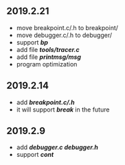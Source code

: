 ## 2019.2.21
- move breakpoint.c/.h to breakpoint/
- move debugger.c/.h to debugger/
- support ***bp***
- add file ***tools/tracer.c***
- add file ***printmsg/msg***
- program optimization

## 2019.2.14
- add ***breakpoint.c/.h***
- it will support ***break*** in the future

## 2019.2.9
- add ***debugger.c debugger.h***
- support ***cont***

